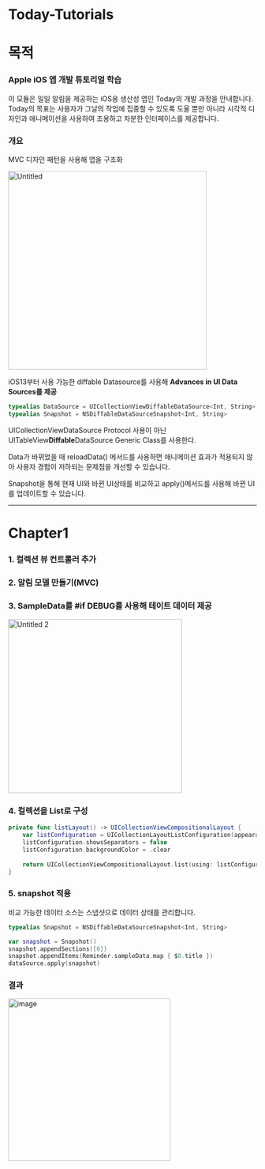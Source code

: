 # Today-Tutorials

# 목적

### Apple iOS 앱 개발 튜토리얼 학습

이 모듈은 일일 알림을 제공하는 iOS용 생산성 앱인 Today의 개발 과정을 안내합니다. 
Today의 목표는 사용자가 그날의 작업에 집중할 수 있도록 도울 뿐만 아니라 시각적 디자인과 애니메이션을 사용하여 조용하고 차분한 인터페이스를 제공합니다.

### 개요

MVC 디자인 패턴을 사용해 앱을 구조화

<img width="402" alt="Untitled" src="https://github.com/Jimmy-Jung/Today-Tutorials/assets/115251866/f9305660-427d-49c7-bf51-62a2a4add6e3">


iOS13부터 사용 가능한 diffable Datasource를 사용해 ****Advances in UI Data Sources를 제공****

```swift
typealias DataSource = UICollectionViewDiffableDataSource<Int, String>
typealias Snapshot = NSDiffableDataSourceSnapshot<Int, String>
```

UICollectionViewDataSource Protocol 사용이 아닌 UITableView**Diffable**DataSource Generic Class를 사용한다.

Data가 바뀌었을 때 reloadData() 메서드를 사용하면 애니메이션 효과가 적용되지 않아 사용자 경험이 저하되는 문제점을 개선할 수 있습니다.

Snapshot을 통해 현재 UI와 바뀐 UI상태를 비교하고 apply()메서드를 사용해 바뀐 UI를 업데이트할 수 있습니다.

---

# Chapter1

### 1. ****컬렉션 뷰 컨트롤러 추가****

### 2. ****알림 모델 만들기(MVC)****

### 3. SampleData를 #if DEBUG를 사용해  테이트 데이터 제공

<img width="352" alt="Untitled 2" src="https://github.com/Jimmy-Jung/Today-Tutorials/assets/115251866/8fc70f85-b14c-4de6-9909-0506304226db">

### 4. ****컬렉션을 List로 구성****

```swift
private func listLayout() -> UICollectionViewCompositionalLayout {
    var listConfiguration = UICollectionLayoutListConfiguration(appearance: .grouped)
    listConfiguration.showsSeparators = false
    listConfiguration.backgroundColor = .clear
    
    return UICollectionViewCompositionalLayout.list(using: listConfiguration)
}
```

### 5. snapshot 적용

비교 가능한 데이터 소스는 스냅샷으로 데이터 상태를 관리합니다.

```swift
typealias Snapshot = NSDiffableDataSourceSnapshot<Int, String>

var snapshot = Snapshot()
snapshot.appendSections([0])
snapshot.appendItems(Reminder.sampleData.map { $0.title })
dataSource.apply(snapshot)
```

### 결과
<img width="329" alt="image" src="https://github.com/Jimmy-Jung/Today-Tutorials/assets/115251866/8be391ea-c760-445f-90a3-aab62c7dfa67">

